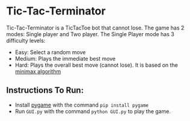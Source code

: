 # Tic-Tac-Terminator
Tic-Tac-Terminator is a TicTacToe bot that cannot lose. The game has 2 modes: Single player and Two player. The Single Player mode has 3 difficulty levels:
 - Easy: Select a random move
 - Medium: Plays the immediate best move
 - Hard: Plays the overall best move (cannot lose). It is based on the [minimax algorithm](https://en.wikipedia.org/wiki/Minimax)

## Instructions To Run: <a name = "instructions-to-run">
 - Install [pygame](https://www.pygame.org) with the command `pip install pygame`
 - Run `GUI.py` with the command `python GUI.py` to play the game.
